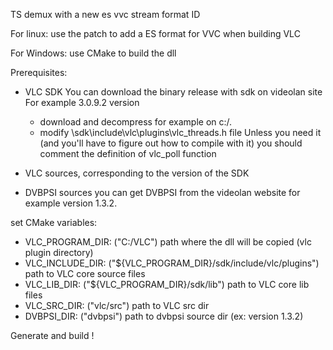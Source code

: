 TS demux with a new es vvc stream format ID

For linux:
use the patch to add a ES format for VVC when building VLC

For Windows:
use CMake to build the dll

Prerequisites:

- VLC SDK
  You can download the binary release with sdk on videolan site
  For example 3.0.9.2 version
  - download and decompress for example on c:/.
  - modify \sdk\include\vlc\plugins\vlc_threads.h file
  Unless you need it (and you'll have to figure out how to compile with it) 
  you should comment the definition of vlc_poll function 
  
- VLC sources, corresponding to the version of the SDK

- DVBPSI sources
  you can get DVBPSI from the videolan website
  for example version 1.3.2.

set CMake variables:
- VLC_PROGRAM_DIR: ("C:/VLC") path where the dll will be copied (vlc plugin directory)
- VLC_INCLUDE_DIR: ("${VLC_PROGRAM_DIR}/sdk/include/vlc/plugins") path to VLC core source files
- VLC_LIB_DIR: ("${VLC_PROGRAM_DIR}/sdk/lib") path to VLC core lib files
- VLC_SRC_DIR: ("vlc/src") path to VLC src dir
- DVBPSI_DIR: ("dvbpsi") path to dvbpsi source dir (ex: version 1.3.2)

Generate and build !
